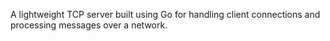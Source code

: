 A lightweight TCP server built using Go for handling client connections and processing messages over a network.

